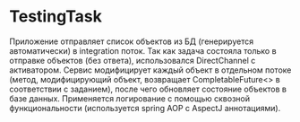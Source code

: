 # TestingTask

Приложение отправляет список объектов из БД (генерируется автоматически) в integration поток.
Так как задача состояла только в отправке объектов (без ответа), использовался DirectChannel с активатором. 
Сервис модифицирует каждый объект в отдельном потоке (метод, модифицирующий объект, возвращает
CompletableFuture<> в соответствии с заданием), после чего обновляет состояние объектов в базе данных. 
Применяется логирование с помощью сквозной функциональности (используется spring AOP с AspectJ аннотациями). 

